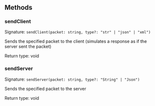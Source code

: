 # 





## Methods

### sendClient
Signature: `sendClient(packet: string, type?: "str" | "json" | "xml")`

Sends the specified packet to the client (simulates a response as if the server sent the packet)


Return type: void

### sendServer
Signature: `sendServer(packet: string, type?: "String" | "Json")`

Sends the specified packet to the server


Return type: void